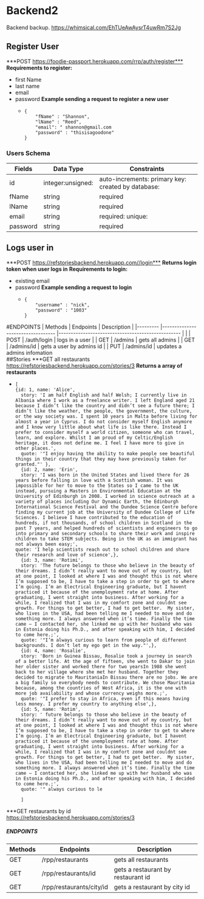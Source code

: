 # Backend2
Backend backup. 
https://whimsical.com/EhTUeAwAysrT4uwRm7S2Jg


## Register User
***POST <https://foodie-passport.herokuapp.com/rrp/auth/register***>
**Requirements to register:**
- first Name
- last name
- email
- password
**Example sending a request to register a new user**
  *     {   
            "fName" : "Shannon",
            "lName" : "Reed",
            "email": " shannon@gmail.com
            "password" : "thisisagoodone"
        }
### Users Schema
| Fields     	| Data Type        	| Constraints                                         	|
|------------	|------------------	|-----------------------------------------------------	|
| id         	| integer:unsigned: | auto-increments: primary key: created by database: 	|
| fName 	    | string           	| required                                            	|
| lName 	    | string           	| required                                            	|                            
| email      	| string           	| required: unique:                                    	|
| password   	| string           	| required                                            	|
## Logs user in
***POST <https://refstoriesbackend.herokuapp.com//login***>
**Returns login token when user logs in**
**Requirements to login:**
- existing email
- password
**Example sending a request to login**
  *     {   
            "username" : "nick",
            "password" : "1003"
        }
#ENDPOINTS
| Methods 	| Endpoints                         | Description                                      	|
|---------	|----------------------------------	|--------------------------------------------------	|
                             	|
| POST    	| /auth/login                  	| logs in a user                                   	|
| GET     	| /admins                       	| gets all admins                                  	|
| GET     	| /admins/id                    	| gets a user by admins id                          	|
| PUT     	| /admins/id                    	| updates a admins infomation   
##Stories
***GET all restaurants <https://refstoriesbackend.herokuapp.com/stories/3>
**Returns a array of restaurants**
*     [
      {id: 1, name: 'Alice',
        story: 'I am half English and half Welsh; I currently live in Albania where I work as a freelance writer. I left England aged 21 because I didn’t like the country and didn’t see a future there; I didn’t like the weather, the people, the government, the culture, or the way society was. I spent 10 years in Malta before living for almost a year in Cyprus. I do not consider myself English anymore and I know very little about what life is like there. Instead I prefer to consider myself a world citizen, someone who can travel, learn, and explore. Whilst I am proud of my Celtic/English heritage, it does not define me. I feel I have more to give in other places.',  
        quote: '"I enjoy having the ability to make people see beautiful things in their country that they may have previously taken for granted."' },
        {id: 2, name: 'Erin',
        story: 'I was born in the United States and lived there for 26 years before falling in love with a Scottish woman. It was impossible for her to move to the States so I came to the UK instead, pursuing a Masters in Environmental Education at the University of Edinburgh in 2008. I worked in science outreach at a variety of places including Our Dynamic Earth, the Edinburgh International Science Festival and the Dundee Science Centre before finding my current job at the University of Dundee College of Life Sciences. I believe I have contributed to the education of hundreds, if not thousands, of school children in Scotland in the past 7 years, and helped hundreds of scientists and engineers to go into primary and secondary schools to share their work and inspire children to take STEM subjects. Being in the UK as an immigrant has not always been easy;',
      quote: 'I help scientists reach out to school children and share their research and love of science',},
        {id: 3, name: 'Rotimi',
        story: 'The future belongs to those who believe in the beauty of their dreams. I didn’t really want to move out of my country, but at one point, I looked at where I was and thought this is not where I’m supposed to be, I have to take a step in order to get to where I’m going. I’m an Electrical Engineering graduate, but I havent practiced it because of the unemployment rate at home. After graduating, I went straight into business. After working for a while, I realized that I was in my comfort zone and couldnt see growth. For things to get better, I had to get better.  My sister, who lives in the USA, had been telling me I needed to move and do something more. I always answered when it’s time. Finally the time came — I contacted her, she linked me up with her husband who was in Estonia doing his Ph.D., and after speaking with him, I decided to come here.;',
        quote: '"I’m always curious to learn from people of different backgrounds. I don’t let my ego get in the way."',},
        {id: 4, name: 'Rosalie',
        story: 'Born in Guinea Bissau, Rosalie took a journey in search of a better life. At the age of fifteen, she went to Dakar to join her older sister and worked there for two yearsIn 1988 she went back to her village where she met her husband. Together they decided to migrate to MauritaniaIn Bissau there are no jobs. We are a big family so everybody needs to contribute. We chose Mauritania because, among the countries of West Africa, it is the one with more job availability and whose currency weighs more.;',
        quote: '"I prefer to stay in Africa, even if this means having less money. I prefer my country to anything else',},
        {id: 5, name: 'Rotim',
        story: ' future belongs to those who believe in the beauty of their dreams. I didn’t really want to move out of my country, but at one point, I looked at where I was and thought this is not where I’m supposed to be, I have to take a step in order to get to where I’m going. I’m an Electrical Engineering graduate, but I havent practiced it because of the unemployment rate at home. After graduating, I went straight into business. After working for a while, I realized that I was in my comfort zone and couldnt see growth. For things to get better, I had to get better.  My sister, who lives in the USA, had been telling me I needed to move and do something more. I always answered when it’s time. Finally the time came — I contacted her, she linked me up with her husband who was in Estonia doing his Ph.D., and after speaking with him, I decided to come here.;',
        quote: '" always curious to le
                
        ]

***GET restaurants by id <https://refstoriesbackend.herokuapp.com/stories/3>
##### ENDPOINTS
| Methods 	| Endpoints                         | Description                                      	|
|---------	|----------------------------------	|--------------------------------------------------	|
| GET     	| /rpp/restaurants                  | gets all restaurants                              |
| GET     	| /rpp/restaurants/id               | gets a restaurant by restaurant id                |
| GET     	| /rpp/restaurants/city/id          | gets a restaurant by city id  